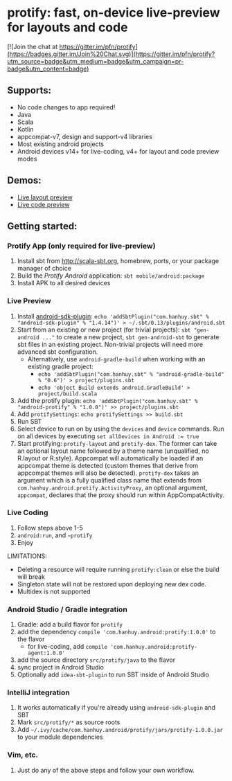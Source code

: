 # protify: fast, on-device live-preview for layouts and code

[![Join the chat at https://gitter.im/pfn/protify](https://badges.gitter.im/Join%20Chat.svg)](https://gitter.im/pfn/protify?utm_source=badge&utm_medium=badge&utm_campaign=pr-badge&utm_content=badge)

## Supports:

* No code changes to app required!
* Java
* Scala
* Kotlin
* appcompat-v7, design and support-v4 libraries
* Most existing android projects
* Android devices v14+ for live-coding, v4+ for layout and code preview modes

## Demos:

* [Live layout preview](https://www.youtube.com/watch?v=sgT9RA4SONU)
* [Live code preview](https://youtu.be/g63I87UZ6bg?t=3m10s)

## Getting started:

### Protify App (only required for live-preview)

1. Install sbt from http://scala-sbt.org, homebrew, ports, or your
   package manager of choice
2. Build the *Protify* *Android* application: `sbt mobile/android:package`
3. Install APK to all desired devices

### Live Preview

1. Install [android-sdk-plugin](https://github.com/pfn/android-sdk-plugin):
   `echo 'addSbtPlugin("com.hanhuy.sbt" % "android-sdk-plugin" % "1.4.14")' > ~/.sbt/0.13/plugins/android.sbt`
2. Start from an existing or new project (for trivial projects):
   `sbt "gen-android ..."` to create a new project, `sbt gen-android-sbt` to
   generate sbt files in an existing project. Non-trivial projects will need
   more advanced sbt configuration.
   * Alternatively, use `android-gradle-build` when working with an existing gradle project:
     * `echo 'addSbtPlugin("com.hanhuy.sbt" % "android-gradle-build" % "0.6")' > project/plugins.sbt`
     * `echo 'object Build extends android.GradleBuild' > project/build.scala`
3. Add the protify plugin:
   `echo 'addSbtPlugin("com.hanhuy.sbt" % "android-protify" % "1.0.0")' >> project/plugins.sbt`
4. Add `protifySettings`: `echo protifySettings >> build.sbt`
5. Run SBT
6. Select device to run on by using the `devices` and `device` commands. Run
   on all devices by executing `set allDevices in Android := true`
7. Start protifying: `protify-layout` and `protify-dex`. The former can take an
   optional layout name followed by a theme name (unqualified, no R.layout or
   R.style). Appcompat will automatically be loaded if an appcompat theme is
   detected (custom themes that derive from appcompat themes will also be
   detected). `protify-dex` takes an argument which is a fully qualified class
   name that extends from `com.hanhuy.android.protify.ActivityProxy`, an
   optional argument, `appcompat`, declares that the proxy should run within
   AppCompatActivity.

### Live Coding

1. Follow steps above 1-5
2. `android:run`, and `~protify`
3. Enjoy

LIMITATIONS:
  * Deleting a resource will require running `protify:clean` or else the build
    will break
  * Singleton state will not be restored upon deploying new dex code.
  * Multidex is not supported

### Android Studio / Gradle integration

1. Gradle: add a build flavor for `protify`
2. add the dependency `compile 'com.hanhuy.android:protify:1.0.0'` to the flavor
   * for live-coding, add `compile 'com.hanhuy.android:protify-agent:1.0.0'`
3. add the source directory `src/protify/java` to the flavor
4. sync project in Android Studio
5. Optionally add `idea-sbt-plugin` to run SBT inside of Android Studio

### IntelliJ integration

1. It works automatically if you're already using `android-sdk-plugin` and SBT
2. Mark `src/protify/*` as source roots
3. Add `~/.ivy/cache/com.hanhuy.android/protify/jars/protify-1.0.0.jar` to your
   module dependencies

### Vim, etc.

1. Just do any of the above steps and follow your own workflow.
